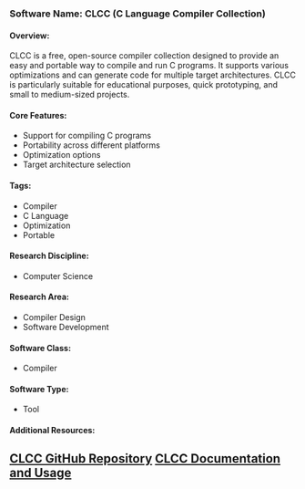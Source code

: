 ### Software Name: CLCC (C Language Compiler Collection)

#### Overview:
CLCC is a free, open-source compiler collection designed to provide an easy and portable way to compile and run C programs. It supports various optimizations and can generate code for multiple target architectures. CLCC is particularly suitable for educational purposes, quick prototyping, and small to medium-sized projects.

#### Core Features:
- Support for compiling C programs
- Portability across different platforms
- Optimization options
- Target architecture selection

#### Tags:
- Compiler
- C Language
- Optimization
- Portable

#### Research Discipline:
- Computer Science

#### Research Area:
- Compiler Design
- Software Development

#### Software Class:
- Compiler

#### Software Type:
- Tool

#### Additional Resources:
[CLCC GitHub Repository](https://github.com/TinyCC/tinycc)
[CLCC Documentation and Usage](https://bellard.org/clcc/)
--------------------------------------
